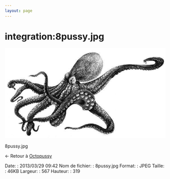 ```yaml
---
layout: page
---
```


integration:8pussy.jpg
======================

[![8pussy.jpg](../../assets/media/integration/8pussy.jpg@cache=&w=567&h=319 "8pussy.jpg")](../../assets/media/integration/8pussy.jpg@cache= "Afficher le fichier original")

8pussy.jpg

← Retour à
[Octopussy](../../nagios/integration/8pussy.html "nagios:integration:8pussy")

Date:
:   2013/03/29 09:42
Nom de fichier:
:   8pussy.jpg
Format:
:   JPEG
Taille:
:   46KB
Largeur:
:   567
Hauteur:
:   319

